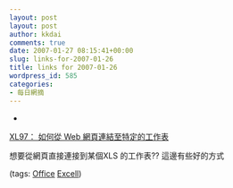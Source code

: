 ```yaml
---
layout: post
layout: post
author: kkdai
comments: true
date: 2007-01-27 08:15:41+00:00
slug: links-for-2007-01-26
title: links for 2007-01-26
wordpress_id: 585
categories:
- 每日網摘
---
```



	
  * 
		

[XL97： 如何從 Web 網頁連結至特定的工作表](http://support.microsoft.com/kb/172503/zh-tw)


		

想要從網頁直接連接到某個XLS 的工作表?? 這邊有些好的方式


		

(tags: [Office](http://del.icio.us/kkdai/Office) [Excell](http://del.icio.us/kkdai/Excell))


	


